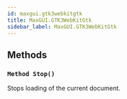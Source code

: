```yaml
---
id: maxgui.gtk3webkitgtk
title: MaxGUI.GTK3WebKitGtk
sidebar_label: MaxGUI.GTK3WebKitGtk
---
```



## Methods

### `Method Stop()`

Stops loading of the current document.

<br/>

